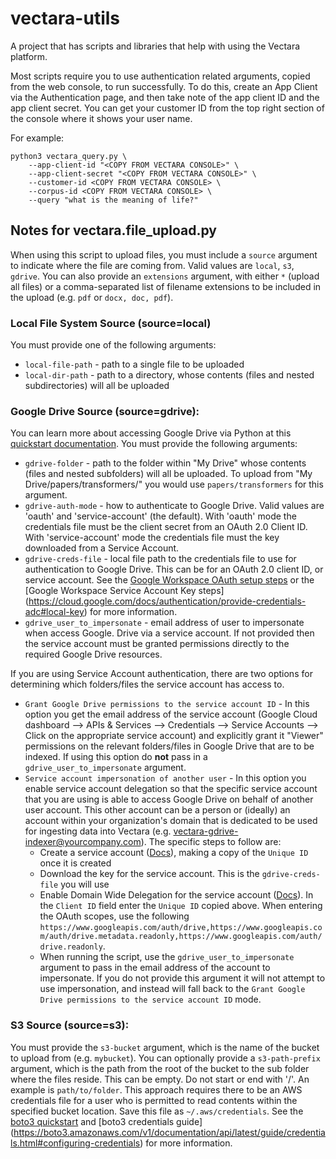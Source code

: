 # vectara-utils
A project that has scripts and libraries that help with using the Vectara platform.

Most scripts require you to use authentication related arguments, copied from the web console, to run successfully. To do this, create an App Client via the Authentication page, and then take note of the app client ID and the app client secret. You can get your customer ID from the top right section of the console where it shows your user name. 

For example:
```
python3 vectara_query.py \
    --app-client-id "<COPY FROM VECTARA CONSOLE>" \
    --app-client-secret "<COPY FROM VECTARA CONSOLE>" \
    --customer-id <COPY FROM VECTARA CONSOLE> \
    --corpus-id <COPY FROM VECTARA CONSOLE> \
    --query "what is the meaning of life?"
```

## Notes for vectara.file_upload.py

When using this script to upload files, you must include a `source` argument to indicate where the file are coming from. 
Valid values are `local`, `s3`, `gdrive`. You can also provide an `extensions` argument, with either `*` (upload all files)
or a comma-separated list of filename extensions to be included in the upload (e.g. `pdf` or `docx, doc, pdf`).

### Local File System Source (source=local)

You must provide one of the following arguments:
* `local-file-path` - path to a single file to be uploaded
* `local-dir-path` - path to a directory, whose contents (files and nested subdirectories) will all be uploaded

### Google Drive Source (source=gdrive):

You can learn more about accessing Google Drive via Python at this [quickstart documentation](https://developers.google.com/drive/api/quickstart/python). 
You must provide the following arguments:
* `gdrive-folder` - path to the folder within "My Drive" whose contents (files and nested subfolders) will all be uploaded. To upload from "My Drive/papers/transformers/" you would use `papers/transformers` for this argument.
* `gdrive-auth-mode` - how to authenticate to Google Drive. Valid values are 'oauth' and 'service-account' (the default). With 'oauth' mode the credentials file must be the client secret from an OAuth 2.0 Client ID. With 'service-account' mode the credentials file must the key downloaded from a Service Account.
* `gdrive-creds-file` - local file path to the credentials file to use for authentication to Google Drive. This can be for an OAuth 2.0 client ID, or service account. See the [Google Workspace OAuth setup steps](https://developers.google.com/drive/api/quickstart/python#configure_the_oauth_consent_screen) or the [Google Workspace Service Account Key steps] (https://cloud.google.com/docs/authentication/provide-credentials-adc#local-key) for more information.
* `gdrive_user_to_impersonate` - email address of user to impersonate when access Google. Drive via a service account. If not provided then the service account must be granted permissions directly to the required Google Drive resources.

If you are using Service Account authentication, there are two options for determining which folders/files the service account has access to.
- `Grant Google Drive permissions to the service account ID` - In this option you get the email address of the service account (Google Cloud dashboard --> APIs & Services --> Credentials --> Service Accounts --> Click on the appropriate service account) and explicitly grant it "Viewer" permissions on the relevant folders/files in Google Drive that are to be indexed. If using this option do **not** pass in a `gdrive_user_to_impersonate` argument.
- `Service account impersonation of another user` - In this option you enable service account delegation so that the specific service account that you are using is able to access Google Drive on behalf of another user account. This other account can be a person or (ideally) an account within your organization's domain that is dedicated to be used for ingesting data into Vectara (e.g. vectara-gdrive-indexer@yourcompany.com). The specific steps to follow are:
  - Create a service account ([Docs](https://developers.google.com/identity/protocols/oauth2/service-account#creatinganaccount)), making a copy of the `Unique ID` once it is created
  - Download the key for the service account. This is the `gdrive-creds-file` you will use 
  - Enable Domain Wide Delegation for the service account ([Docs](https://developers.google.com/identity/protocols/oauth2/service-account#delegatingauthority)). In the `Client ID` field enter the `Unique ID` copied above. When entering the OAuth scopes, use the following `https://www.googleapis.com/auth/drive,https://www.googleapis.com/auth/drive.metadata.readonly,https://www.googleapis.com/auth/drive.readonly`.
  - When running the script, use the `gdrive_user_to_impersonate` argument to pass in the email address of the account to impersonate. If you do not provide this argument it will not attempt to use impersonation, and instead will fall back to the `Grant Google Drive permissions to the service account ID` mode.

### S3 Source (source=s3):

You must provide the `s3-bucket` argument, which is the name of the bucket to upload from (e.g. `mybucket`).
You can optionally provide a `s3-path-prefix` argument, which is the path from the root of the bucket 
to the sub folder where the files reside. This can be empty. Do not start or end with '/'. An example is `path/to/folder`.
This approach requires there to be an AWS credentials file for a user who is permitted to read contents within the specified bucket location. Save this file as `~/.aws/credentials`. See the [boto3 quickstart](https://boto3.amazonaws.com/v1/documentation/api/latest/guide/quickstart.html#configuration) and [boto3 credentials guide] (https://boto3.amazonaws.com/v1/documentation/api/latest/guide/credentials.html#configuring-credentials) for more information.
